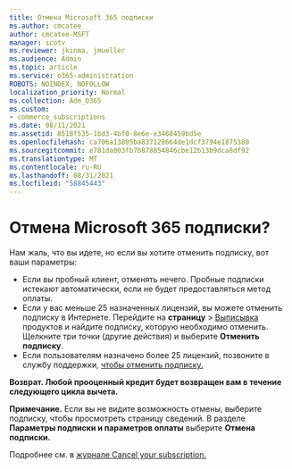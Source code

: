 ```yaml
---
title: Отмена Microsoft 365 подписки
ms.author: cmcatee
author: cmcatee-MSFT
manager: scotv
ms.reviewer: jkinma, jmueller
ms.audience: Admin
ms.topic: article
ms.service: o365-administration
ROBOTS: NOINDEX, NOFOLLOW
localization_priority: Normal
ms.collection: Adm_O365
ms.custom:
- commerce_subscriptions
ms.date: 08/11/2021
ms.assetid: 8518f535-1bd3-4bf0-8e6e-e3468459bd5e
ms.openlocfilehash: ca706a13805ba837128664de1dcf3794e1875380
ms.sourcegitcommit: e781da003fb7b878854846cbe12b13b9dca8df92
ms.translationtype: MT
ms.contentlocale: ru-RU
ms.lasthandoff: 08/31/2021
ms.locfileid: "58845443"
---
```

# <a name="canceling-your-microsoft-365-subscription"></a>Отмена Microsoft 365 подписки?

Нам жаль, что вы идете, но если вы хотите отменить подписку, вот ваши параметры:
  
- Если вы пробный клиент, отменять нечего. Пробные подписки истекают автоматически, если не будет предоставляться метод оплаты.
- Если у вас меньше 25 назначенных лицензий, вы можете отменить подписку в Интернете. Перейдите на **страницу** \> [Выписывка](https://go.microsoft.com/fwlink/p/?linkid=842054) продуктов и найдите подписку, которую необходимо отменить. Щелкните три точки (другие действия) и выберите **Отменить подписку**.
- Если пользователям назначено более 25 лицензий, позвоните в службу поддержки, [чтобы отменить подписку.](https://go.microsoft.com/fwlink/p/?linkid=518322)

**Возврат. Любой прооценный кредит будет возвращен вам в течение следующего цикла вычета.**

**Примечание.** Если вы не видите возможность отмены, выберите подписку, чтобы просмотреть страницу сведений. В разделе **Параметры подписки и параметров оплаты** выберите **Отмена подписки.**

Подробнее см. в [журнале Cancel your subscription.](https://docs.microsoft.com/microsoft-365/commerce/subscriptions/cancel-your-subscription)